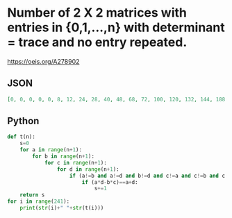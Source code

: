 # Number of 2 X 2 matrices with entries in \{0,1,\.\.\.,n\} with determinant \= trace and no entry repeated\.
https://oeis.org/A278902
## JSON
```JSON
[0, 0, 0, 0, 0, 8, 12, 24, 28, 40, 48, 68, 72, 100, 120, 132, 144, 188, 208, 252, 280, 304, 336, 396, 416, 464, 512, 556, 592, 668, 704, 776, 844, 900, 960, 1020, 1056, 1148, 1240, 1308, 1348, 1456, 1524, 1628, 1728, 1792, 1872, 2004, 2080, 2188, 2292]
```
## Python
```Python
def t(n):
    s=0
    for a in range(n+1):
        for b in range(n+1):
            for c in range(n+1):
                for d in range(n+1):
                    if (a!=b and a!=d and b!=d and c!=a and c!=b and c!=d):
                        if (a*d-b*c)==a+d:
                            s+=1
    return s
for i in range(241):
    print(str(i)+" "+str(t(i)))
```
